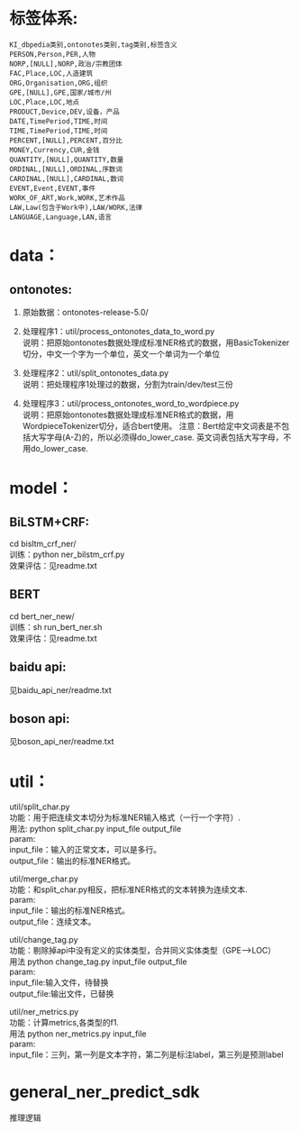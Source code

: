 # 标签体系:
```
KI_dbpedia类别,ontonotes类别,tag类别,标签含义
PERSON,Person,PER,人物
NORP,[NULL],NORP,政治/宗教团体
FAC,Place,LOC,人造建筑
ORG,Organisation,ORG,组织
GPE,[NULL],GPE,国家/城市/州
LOC,Place,LOC,地点
PRODUCT,Device,DEV,设备，产品
DATE,TimePeriod,TIME,时间
TIME,TimePeriod,TIME,时间
PERCENT,[NULL],PERCENT,百分比
MONEY,Currency,CUR,金钱
QUANTITY,[NULL],QUANTITY,数量
ORDINAL,[NULL],ORDINAL,序数词
CARDINAL,[NULL],CARDINAL,数词
EVENT,Event,EVENT,事件
WORK_OF_ART,Work,WORK,艺术作品
LAW,Law(包含于Work中),LAW/WORK,法律
LANGUAGE,Language,LAN,语言
```

# data：
## ontonotes:
1. 原始数据：ontonotes-release-5.0/

2. 处理程序1：util/process_ontonotes_data_to_word.py<br/>
    说明：把原始ontonotes数据处理成标准NER格式的数据，用BasicTokenizer切分，中文一个字为一个单位，英文一个单词为一个单位

3. 处理程序2：util/split_ontonotes_data.py<br/>
    说明：把处理程序1处理过的数据，分割为train/dev/test三份

4. 处理程序3：util/process_ontonotes_word_to_wordpiece.py<br/>
    说明：把原始ontonotes数据处理成标准NER格式的数据，用WordpieceTokenizer切分，适合bert使用。
    注意：Bert给定中文词表是不包括大写字母(A-Z)的，所以必须得do_lower_case. 英文词表包括大写字母，不用do_lower_case.



# model：
## BiLSTM+CRF:
cd bisltm_crf_ner/<br/>
训练：python ner_bilstm_crf.py<br/>
效果评估：见readme.txt<br/>
## BERT
cd bert_ner_new/<br/>
训练：sh run_bert_ner.sh<br/>
效果评估：见readme.txt<br/>
## baidu api:
见baidu_api_ner/readme.txt<br/>
## boson api:
见boson_api_ner/readme.txt<br/>



# util：
util/split_char.py<br/>
  功能：用于把连续文本切分为标准NER输入格式（一行一个字符）.<br/>
  用法: python split_char.py input_file output_file <br/>
  param:<br/>
    input_file：输入的正常文本，可以是多行。<br/>
    output_file：输出的标准NER格式。<br/>

util/merge_char.py<br/>
  功能：和split_char.py相反，把标准NER格式的文本转换为连续文本.<br/>
  param:<br/>
    input_file：输出的标准NER格式。<br/>
    output_file：连续文本。<br/>

util/change_tag.py<br/>
  功能：剔除掉api中没有定义的实体类型，合并同义实体类型（GPE-->LOC）<br/>
  用法 python change_tag.py input_file output_file<br/>
  param:<br/>
    input_file:输入文件，待替换<br/>
    output_file:输出文件，已替换<br/>

util/ner_metrics.py<br/>
  功能：计算metrics,各类型的f1.<br/>
  用法 python ner_metrics.py input_file<br/>
  param:<br/>
    input_file：三列，第一列是文本字符，第二列是标注label，第三列是预测label<br/>

# general_ner_predict_sdk
  推理逻辑
